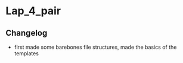 # Lap_4_pair

## Changelog
- first made some barebones file structures, made the basics of the templates